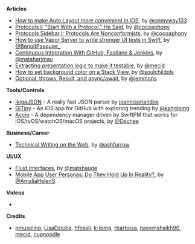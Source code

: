 
**Articles**

* [How to make Auto Layout more convenient in iOS](https://medium.com/flawless-app-stories/how-to-make-auto-layout-more-convenient-in-ios-df3b42fed37f), by [@onmyway133](https://twitter.com/onmyway133)
* [Protocols I: "Start With a Protocol," He Said](http://robnapier.net/start-with-a-protocol), by [@cocoaphony](https://twitter.com/cocoaphony)
* [Protocols Sidebar I: Protocols Are Nonconformists](http://robnapier.net/nonconformist), by [@cocoaphony](https://twitter.com/cocoaphony)
* [How to use Vapor Server to write stronger UI tests in Swift](https://benoitpasquier.com/how-to-use-vapor-server-ui-tests-swift/), by [@BenoitPasquier_](https://twitter.com/BenoitPasquier_)
* [Continuous Integration With GitHub, Fastlane & Jenkins](https://www.raywenderlich.com/1774995-continuous-integration-with-github-fastlane-jenkins), by [@mataharimau](https://twitter.com/mataharimau)
* [Extracting presentation logic to make it testable](https://mecid.github.io/2019/05/01/extracting-presentation-logic-to-make-it-testable/), by [@mecid](https://twitter.com/mecid)
* [How to set background color on a Stack View](https://fluffy.es/stackview-background-color/), by [@soulchildpls](https://twitter.com/soulchildpls)
* [Optional, throws, Result, and async/await](https://nshipster.com/optional-throws-result-async-await/), by [@jemmons](https://twitter.com/jemmons)

**Tools/Controls**

* [IkigaJSON](https://github.com/Ikiga/IkigaJSON) - A really fast JSON parser by [joannisorlandos](https://twitter.com/joannisorlandos)
* [GiTiny](https://github.com/k-lpmg/GiTiny) - An iOS app for GitHub with exploring trending by [@kanglpmg](https://twitter.com/kanglpmg)
* [Accio](https://github.com/JamitLabs/Accio) - A dependency manager driven by SwiftPM that works for iOS/tvOS/watchOS/macOS projects, by [@Dschee](https://twitter.com/Dschee)

**Business/Career**

* [Technical Writing on the Web](https://ashfurrow.com/blog/technical-writing-on-the-web/), by [@ashfurrow](https://twitter.com/ashfurrow)

**UI/UX**

* [Fluid Interfaces](https://medium.com/@matshauge/fluid-interfaces-8302c95939fb), by [@matshauge](https://twitter.com/matshauge)
* [Mobile App User Personas: Do They Hold Up In Reality?](https://usabilitygeek.com/mobile-app-user-personas/), by [@AmaliaHelenS](https://twitter.com/AmaliaHelenS)

**Videos**

*

**Credits**

* [pmusolino](https://github.com/pmusolino), [LisaDziuba](https://github.com/lisadziuba), [hfossli](https://twitter.com/hfossli), [k-lpmg](https://github.com/k-lpmg), [rbarbosa](https://github.com/rbarbosa), [naeemshaikh90](https://github.com/naeemshaikh90), [mecid](https://github.com/mecid), [cupnoodle](https://github.com/cupnoodle)
